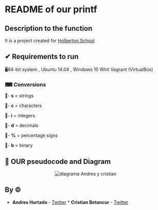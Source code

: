 # README of our printf

## Description to the function

It is a project created for [Holberton School](https://www.holbertonschool.com/) 

## ✔ Requirements to run 

🖥64-bit system , Ubuntu 14.04 , Windows 10 Whit Vagrant (VirtualBox)



### ⌨ Conversions

🔹- **s** = strings 

🔹- **c** = characters

🔹- **i** = integers

🔹- **d** = decimals

🔹- **%** = percentage signs

🔹- **b** = binary



## 📖 OUR pseudocode and Diagram

<p align="center"><img src="https://photos.app.goo.gl/XNzMXwJR6pPepMjN6" alt="diagrama Andres y cristian"></a></p>




## By :copyright:

* **Andres Hurtado** - [Twitter](https://twitter.com/Andrs85166364) * **Cristian Betancur** - [Twitter](https://twitter.com/cryptocoincanal)

